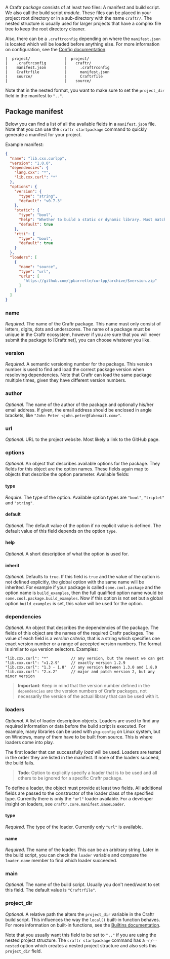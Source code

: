 A Craftr *package* consists of at least two files: A manifest and build script.
We also call the build script *module*. These files can be placed in your
project root directory or in a sub-directory with the name `craftr/`. The nested
structure is usually used for larger projects that have a complex file tree to
keep the root directory cleaner.

Also, there can be a `.craftrconfig` depending on where the `manifest.json`
is located which will be loaded before anything else. For more information on
configuration, see the [Config documentation](config.md).

    |  project/               |  project/
    |    .craftrconfig        |    craftr/
    |    manifest.json        |      .craftrconfig
    |    Craftrfile           |      manifest.json
    |    source/              |      Craftrfile
    |                         |    source/

Note that in the nested format, you want to make sure to set the
`project_dir` field in the manifest to `".."`.

## Package manifest

Below you can find a list of all the available fields in a `manifest.json` file.
Note that you can use the `craftr startpackage` command to quickly generate a
manifest for your project.

Example manifest:

```json
{
  "name": "lib.cxx.curlpp",
  "version": "1.0.0",
  "dependencies": {
    "lang.cxx": "*",
    "lib.cxx.curl": "*"
  },
  "options": {
    "version": {
      "type": "string",
      "default": "v0.7.3"
    },
    "static": {
      "type": "bool",
      "help": "Whether to build a static or dynamic library. Must match the linkage of cURL.",
      "default": true
    },
    "rtti": {
      "type": "bool",
      "default": true
    }
  },
  "loaders": [
    {
      "name": "source",
      "type": "url",
      "urls": [
        "https://github.com/jpbarrette/curlpp/archive/$version.zip"
      ]
    }
  ]
}
```

### name

*Required*. The name of the Craftr package. This name must only consist of
letters, digits, dots and underscores. The name of a package must be unique
in the Craftr ecosystem, however if you are sure that you will never submit
the package to [Craftr.net], you can choose whatever you like.

### version

*Required*. A semantic versioning number for the package. This version number
is used to find and load the correct package version when resoloving dependencies.
Note that Craftr can load the same package multiple times, given they have
different version numbers.

### author

*Optional*. The name of the author of the package and optionally his/her email
address. If given, the email address should be enclosed in angle brackets, like
`"John Peter <john.peter@fakemail.com>"`.

### url

*Optional*. URL to the project website. Most likely a link to the GitHub page.

### options

*Optional*. An object that describes available options for the package. They
fields for this object are the option names. These fields again map to objects
that describe the option parameter. Available fields:

#### type

*Require*. The type of the option. Available option types are `"bool"`,
`"triplet"` and `"string"`.

#### default

*Optional*. The default value of the option if no explicit value is defined.
The default value of this field depends on the option `type`.

#### help

*Optional*. A short description of what the option is used for.

#### inherit

*Optional*. Defaults to `true`. If this field is `true` and the value of the
option is not defined explicitly, the global option with the same name will be
inherited. For example if your package is called `some.cool.package` and the
option name is `build_examples`, then the full qualified option name would be
`some.cool.package.build_examples`. Now if this option is not set but a global
option `build_examples` is set, this value will be used for the option.

### dependencies

*Optional*. An object that describes the dependencies of the package. The
fields of this object are the names of the required Craftr packages. The
value of each field is a *version criteria*, that is a string which specifies
one exact version number or a range of accepted version numbers. The format is
similar to `npm` version selectors. Examples:

    "lib.cxx.curl": "*"          // any version, but the newest we can get
    "lib.cxx.curl": "=1.2.9"     // exactly version 1.2.9
    "lib.cxx.curl": "1.3 - 1.8"  // any version between 1.3.0 and 1.8.0
    "lib.cxx.curl": "2.x.2"      // major and patch version 2, but any minor version

> __Important__: Keep in mind that the version number defined in the
> `dependencies` are the version numbers of Craftr packages, not necessarily
> the version of the actual library that can be used with it.

### loaders

*Optional*. A list of loader description objects. Loaders are used to find any
required information or data before the build script is executed. For example,
many libraries can be used with `pkg-config` on Linux system, but on Windows,
many of them have to be built from source. This is where loaders come into play.

The first loader that can successfully *load* will be used. Loaders are tested
in the order they are listed in the manifest. If none of the loaders succeed,
the build fails.

> __Todo__: Option to explicitly specify a loader that is to be used and all
> others to be ignored for a specific Craftr package.

To define a loader, the object must provide at least two fields. All additional
fields are passed to the constructor of the loader class of the specified type.
Currently there is only the `"url"` loader available. For a developer insight
on loaders, see `craftr.core.manifest.BaseLoader`.

#### type

*Required*. The type of the loader. Currently only `"url"` is available.

#### name

*Required*. The name of the loader. This can be an arbitrary string. Later in
the build script, you can check the `loader` variable and compare the
`loader.name` member to find which loader succeeded.


### main

*Optional*. The name of the build script. Usually you don't need/want to set
this field. The default value is `"Craftrfile"`.

### project_dir

*Optional*. A relative path the alters the `project_dir` variable in the Craftr
build script. This influences the way the `local()` built-in function behaves.
For more information on built-in functions, see the [Builtins documentation](builtins.md).

Note that you usually want this field to be set to `".."` if you are using the
nested project structure. The `craftr startpackage` command has a `-n/--nested`
option which creates a nested project structure and also sets this `project_dir`
field.
